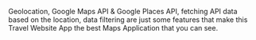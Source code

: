 Geolocation, Google Maps API & Google Places API, fetching API data based on the location, data filtering are just some features that make this Travel Website App the best Maps Application that you can see.